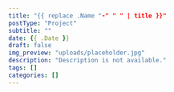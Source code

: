 ```yaml
---
title: "{{ replace .Name "-" " " | title }}"
postType: "Project"
subtitle: ""
date: {{ .Date }}
draft: false
img_preview: "uploads/placeholder.jpg"
description: "Description is not available."
tags: []
categories: []
---
```


